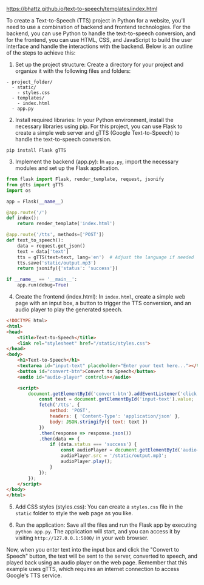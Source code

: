 https://bhattz.github.io/text-to-speech/templates/index.html

To create a Text-to-Speech (TTS) project in Python for a website, you'll need to use a combination of backend and frontend technologies. For the backend, you can use Python to handle the text-to-speech conversion, and for the frontend, you can use HTML, CSS, and JavaScript to build the user interface and handle the interactions with the backend. Below is an outline of the steps to achieve this:

1. Set up the project structure:
Create a directory for your project and organize it with the following files and folders:

```
- project_folder/
  - static/
    - styles.css
  - templates/
    - index.html
  - app.py
```

2. Install required libraries:
In your Python environment, install the necessary libraries using pip. For this project, you can use Flask to create a simple web server and gTTS (Google Text-to-Speech) to handle the text-to-speech conversion.

```
pip install Flask gTTS
```

3. Implement the backend (app.py):
In `app.py`, import the necessary modules and set up the Flask application.

```python
from flask import Flask, render_template, request, jsonify
from gtts import gTTS
import os

app = Flask(__name__)

@app.route('/')
def index():
    return render_template('index.html')

@app.route('/tts', methods=['POST'])
def text_to_speech():
    data = request.get_json()
    text = data['text']
    tts = gTTS(text=text, lang='en')  # Adjust the language if needed
    tts.save('static/output.mp3')
    return jsonify({'status': 'success'})

if __name__ == '__main__':
    app.run(debug=True)
```

4. Create the frontend (index.html):
In `index.html`, create a simple web page with an input box, a button to trigger the TTS conversion, and an audio player to play the generated speech.

```html
<!DOCTYPE html>
<html>
<head>
    <title>Text-to-Speech</title>
    <link rel="stylesheet" href="/static/styles.css">
</head>
<body>
    <h1>Text-to-Speech</h1>
    <textarea id="input-text" placeholder="Enter your text here..."></textarea>
    <button id="convert-btn">Convert to Speech</button>
    <audio id="audio-player" controls></audio>

    <script>
        document.getElementById('convert-btn').addEventListener('click', function () {
            const text = document.getElementById('input-text').value;
            fetch('/tts', {
                method: 'POST',
                headers: { 'Content-Type': 'application/json' },
                body: JSON.stringify({ text: text })
            })
            .then(response => response.json())
            .then(data => {
                if (data.status === 'success') {
                    const audioPlayer = document.getElementById('audio-player');
                    audioPlayer.src = '/static/output.mp3';
                    audioPlayer.play();
                }
            });
        });
    </script>
</body>
</html>
```

5. Add CSS styles (styles.css):
You can create a `styles.css` file in the `static` folder to style the web page as you like.

6. Run the application:
Save all the files and run the Flask app by executing `python app.py`. The application will start, and you can access it by visiting `http://127.0.0.1:5000/` in your web browser.

Now, when you enter text into the input box and click the "Convert to Speech" button, the text will be sent to the server, converted to speech, and played back using an audio player on the web page. Remember that this example uses gTTS, which requires an internet connection to access Google's TTS service.
